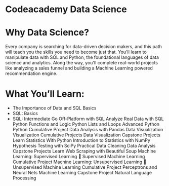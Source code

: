 # Codeacademy Data Science

# Why Data Science?

Every company is searching for data-driven decision makers, and this path will teach you the skills you need to become just that. You'll learn to manipulate data with SQL and Python, the foundational languages of data science and analytics. Along the way, you'll complete real-world projects like analyzing a sales funnel and building a Machine Learning powered recommendation engine.

# What You’ll Learn:

   * The Importance of Data and SQL Basics
   * SQL: Basics
   * SQL: Intermediate
    Go Off-Platform with SQL
    Analyze Real Data with SQL
    Python Functions and Logic
    Python Lists and Loops
    Advanced Python
    Python Cumulative Project
    Data Analysis with Pandas
    Data Visualization
    Visualization Cumulative Projects
    Data Visualization Capstone Projects
    Learn Statistics With Python
    Introduction to Statistics with NumPy
    Hypothesis Testing with SciPy
    Practical Data Cleaning
    Data Analysis Capstone Projects
    Learn Web Scraping with Beautiful Soup
    Machine Learning: Supervised Learning 🤖
    Supervised Machine Learning Cumulative Project
    Machine Learning: Unsupervised Learning 🤖
    Unsupervised Machine Learning Cumulative Project
    Perceptrons and Neural Nets
    Machine Learning Capstone Project
    Natural Language Processing

